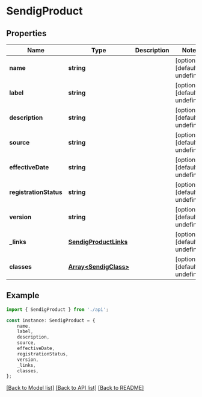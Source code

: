 # SendigProduct


## Properties

Name | Type | Description | Notes
------------ | ------------- | ------------- | -------------
**name** | **string** |  | [optional] [default to undefined]
**label** | **string** |  | [optional] [default to undefined]
**description** | **string** |  | [optional] [default to undefined]
**source** | **string** |  | [optional] [default to undefined]
**effectiveDate** | **string** |  | [optional] [default to undefined]
**registrationStatus** | **string** |  | [optional] [default to undefined]
**version** | **string** |  | [optional] [default to undefined]
**_links** | [**SendigProductLinks**](SendigProductLinks.md) |  | [optional] [default to undefined]
**classes** | [**Array&lt;SendigClass&gt;**](SendigClass.md) |  | [optional] [default to undefined]

## Example

```typescript
import { SendigProduct } from './api';

const instance: SendigProduct = {
    name,
    label,
    description,
    source,
    effectiveDate,
    registrationStatus,
    version,
    _links,
    classes,
};
```

[[Back to Model list]](../README.md#documentation-for-models) [[Back to API list]](../README.md#documentation-for-api-endpoints) [[Back to README]](../README.md)
